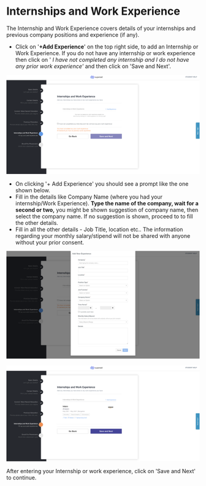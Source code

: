 # Internships and Work Experience

The Internship and Work Experience covers details of your internships and previous company positions and experience (if any).&#x20;

* Click on '**+Add Experience**' on the top right side, to add an Internship or Work Experience. If you do not have any internship or work experience then click on ' _I have not completed any internship and I do not have any prior work experience'_  and then click on 'Save and Next'.

![](<../../.gitbook/assets/image (153).png>)

* On clicking '+ Add Experience' you should see a prompt like the one shown below.&#x20;
* Fill in the details like Company Name (where you had your internship/Work Experience). **Type the name of the company, wait for a second or two,** you might be shown suggestion of company name, then select the company name. If no suggestion is shown, proceed to to fill the other details.
* Fill in all the other details - Job Title, location etc.. The information regarding your monthly salary/stipend will not be shared with anyone without your prior consent.

![](<../../.gitbook/assets/image (152).png>)

![](<../../.gitbook/assets/image (157).png>)

After entering your Internship or work experience, click on 'Save and Next' to continue.
